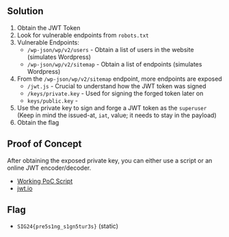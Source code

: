 ## Solution
1. Obtain the JWT Token
2. Look for vulnerable endpoints from `robots.txt`
3. Vulnerable Endpoints:
   - `/wp-json/wp/v2/users` - Obtain a list of users in the website (simulates Wordpress)
   - `/wp-json/wp/v2/sitemap` - Obtain a list of endpoints (simulates Wordpress)
4. From the `/wp-json/wp/v2/sitemap` endpoint, more endpoints are exposed
   - `/jwt.js` - Crucial to understand how the JWT token was signed
   - `/keys/private.key` - Used for signing the forged token later on
   - `keys/public.key` -
5. Use the private key to sign and forge a JWT token as the `superuser` (Keep in mind the issued-at, `iat`, value; it needs to stay in the payload)
6. Obtain the flag

## Proof of Concept

After obtaining the exposed private key, you can either use a script or an online JWT encoder/decoder.
- [Working PoC Script](/web/Just_Whats_Tampered-2/soln/poc.js)
- [jwt.io](https://jwt.io/)

## Flag
- `SIG24{pre5s1ng_s1gn5tur3s}` (static)
